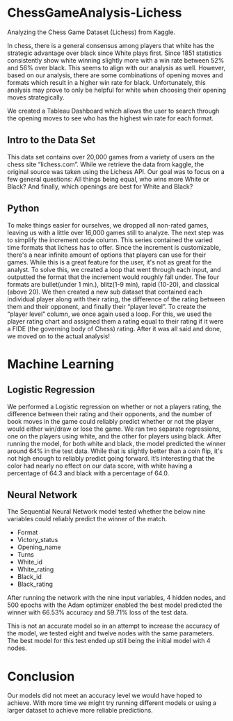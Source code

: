 # ChessGameAnalysis-Lichess
Analyzing the Chess Game Dataset (Lichess) from Kaggle. 


In chess, there is a general consensus among players that white has the strategic advantage over black since White plays first. Since 1851 statistics consistently show white winning slightly more with a win rate between 52% and 56% over black. This seems to align with our analysis as well. However, based on our analysis, there are some combinations of opening moves and formats which result in a higher win rate for black. Unfortunately, this analysis may prove to only be helpful for white when choosing their opening moves strategically.

We created a Tableau Dashboard which allows the user to search through the opening moves to see who has the highest win rate for each format.

## Intro to the Data Set

This data set contains over 20,000 games from a variety of users on the chess site “lichess.com”. While we retrieve the data from kaggle, the original source was taken using the Lichess API. Our goal was to focus on a few general questions: All things being equal, who wins more White or Black? And finally, which openings are best for White and Black?

## Python

To make things easier for ourselves, we dropped all non-rated games, leaving us with a little over 16,000 games still to analyze. The next step was to simplify the increment code column. This series contained the varied time formats that lichess has to offer. Since the increment is customizable, there's a near infinite amount of options that players can use for their games. While this is a great feature for the user, it's not as great for the analyst. To solve this, we created a loop that went through each input, and outputted the format that the increment would roughly fall under. The four formats are bullet(under 1 min.), blitz(1-9 min), rapid (10-20), and classical (above 20). We then created a new sub dataset that contained each individual player along with their rating, the difference of the rating between them and their opponent, and finally their “player level”. To create the “player level” column, we once again used a loop. For this, we used the player rating chart and assigned them a rating equal to their rating if it were a FIDE (the governing body of Chess) rating. After it was all said and done, we moved on to the actual analysis!

# Machine Learning

## Logistic Regression

We performed a Logistic regression on whether or not a players rating, the difference between their rating and their opponents, and the number of book moves in the game could reliably predict whether or not the player would either win/draw or lose the game. We ran two separate regressions, one on the players using white, and the other for players using black. After running the model, for both white and black, the model predicted the winner around 64% in the test data. While that is slightly better than a coin flip, it's not high enough to reliably predict going forward. It’s interesting that the color had nearly no effect on our data score, with white having a percentage of 64.3 and black with a percentage of 64.0. 

## Neural Network

The Sequential Neural Network model tested whether the below nine variables could reliably predict the winner of the match.

- Format
- Victory_status
- Opening_name
- Turns
- White_id
- White_rating
- Black_id
- Black_rating

After running the network with the nine input variables, 4 hidden nodes, and 500 epochs with the Adam optimizer enabled the best model predicted the winner with 66.53% accuracy and 59.71% loss of the test data.

This is not an accurate model so in an attempt to increase the accuracy of the model, we tested eight and twelve nodes with the same parameters. The best model for this test ended up still being the initial model with 4 nodes.

# Conclusion

Our models did not meet an accuracy level we would have hoped to achieve.  With more time we might try running different models or using a larger dataset to achieve more reliable predictions.

